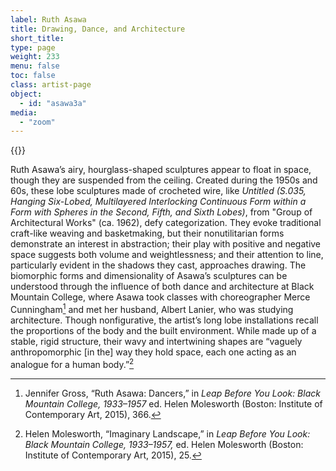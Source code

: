 ```yaml
---
label: Ruth Asawa
title: Drawing, Dance, and Architecture
short_title:
type: page
weight: 233
menu: false
toc: false
class: artist-page
object:
  - id: "asawa3a"
media:
  - "zoom"
---
```


{{<q-figure-group id="asawa3a, asawa3b" grid="2">}}

Ruth Asawa’s airy, hourglass-shaped sculptures appear to float in space, though they are suspended from the ceiling. Created during the 1950s and 60s, these lobe sculptures made of crocheted wire, like *Untitled (S.035, Hanging Six-Lobed, Multilayered Interlocking Continuous Form within a Form with Spheres in the Second, Fifth, and Sixth Lobes)*, from "Group of Architectural Works" (ca. 1962), defy categorization. They evoke traditional craft-like weaving and basketmaking, but their nonutilitarian forms demonstrate an interest in abstraction; their play with positive and negative space suggests both volume and weightlessness; and their attention to line, particularly evident in the shadows they cast, approaches drawing. The biomorphic forms and dimensionality of Asawa’s sculptures can be understood through the influence of both dance and architecture at Black Mountain College, where Asawa took classes with choreographer Merce Cunningham[^1] and met her husband, Albert Lanier, who was studying architecture. Though nonfigurative, the artist’s long lobe installations recall the proportions of the body and the built environment. While made up of a stable, rigid structure, their wavy and intertwining shapes are “vaguely anthropomorphic \[in the\] way they hold space, each one acting as an analogue for a human body.”[^2]

[^1]: Jennifer Gross, “Ruth Asawa: Dancers,” in *Leap Before You Look: Black Mountain College, 1933–1957* ed. Helen Molesworth (Boston: Institute of Contemporary Art, 2015), 366.

[^2]: Helen Molesworth, “Imaginary Landscape,” in *Leap Before You Look: Black Mountain College, 1933–1957,* ed. Helen Molesworth (Boston: Institute of Contemporary Art, 2015), 25.
